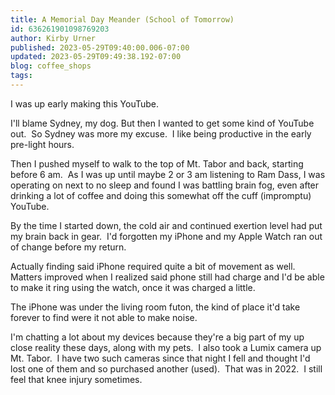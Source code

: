 ```yaml
---
title: A Memorial Day Meander (School of Tomorrow)
id: 636261901098769203
author: Kirby Urner
published: 2023-05-29T09:40:00.006-07:00
updated: 2023-05-29T09:49:38.192-07:00
blog: coffee_shops
tags: 
---
```


I was up early making this YouTube. 

I'll blame Sydney, my dog.  But then I wanted to get some kind of YouTube out.  So Sydney was more my excuse.  I like being productive in the early pre-light hours.

Then I pushed myself to walk to the top of Mt. Tabor and back, starting before 6 am.  As I was up until maybe 2 or 3 am listening to Ram Dass, I was operating on next to no sleep and found I was battling brain fog, even after drinking a lot of coffee and doing this somewhat off the cuff (impromptu) YouTube.

By the time I started down, the cold air and continued exertion level had put my brain back in gear.  I'd forgotten my iPhone and my Apple Watch ran out of change before my return.  

Actually finding said iPhone required quite a bit of movement as well.  Matters improved when I realized said phone still had charge and I'd be able to make it ring using the watch, once it was charged a little.   

The iPhone was under the living room futon, the kind of place it'd take forever to find were it not able to make noise.

I'm chatting a lot about my devices because they're a big part of my up close reality these days, along with my pets.  I also took a Lumix camera up Mt. Tabor.  I have two such cameras since that night I fell and thought I'd lost one of them and so purchased another (used).  That was in 2022.  I still feel that knee injury sometimes.